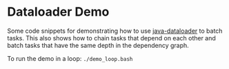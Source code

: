# Dataloader Demo

Some code snippets for demonstrating how to use [java-dataloader](https://github.com/graphql-java/java-dataloader) 
to batch tasks. This also shows how to chain tasks that depend on each other and batch tasks
that have the same depth in the dependency graph. 
 
To run the demo in a loop: `./demo_loop.bash`
 
